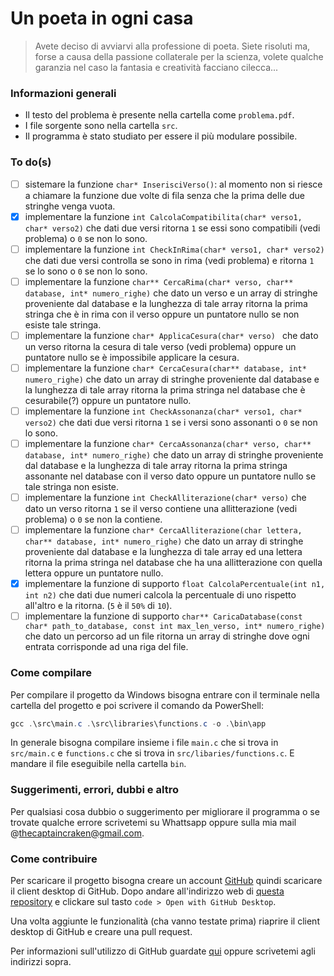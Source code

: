 # Un poeta in ogni casa

> Avete deciso di avviarvi alla professione di poeta. Siete risoluti ma, forse a causa della passione collaterale per la scienza, volete qualche garanzia nel caso la fantasia e creatività facciano cilecca...

### Informazioni generali

- Il testo del problema è presente nella cartella come `problema.pdf`.
- I file sorgente sono nella cartella `src`.
- Il programma è stato studiato per essere il più modulare possibile.

### To do(s)

- [ ] sistemare la funzione `char* InserisciVerso()`: al momento non si riesce a chiamare la funzione due volte di fila senza che la prima delle due stringhe venga vuota.
- [x] implementare la funzione `int CalcolaCompatibilita(char* verso1, char* verso2)` che dati due versi ritorna `1` se essi sono compatibili (vedi problema) o `0` se non lo sono.
- [ ] implementare la funzione `int CheckInRima(char* verso1, char* verso2)` che dati due versi controlla se sono in rima (vedi problema) e ritorna `1` se lo sono o `0` se non lo sono.
- [ ]  implementare la funzione `char** CercaRima(char* verso, char** database, int* numero_righe)` che dato un verso e un array di stringhe proveniente dal database e la lunghezza di tale array ritorna la prima stringa che è in rima con il verso oppure un puntatore nullo se non esiste tale stringa.
- [ ] implementare la funzione `char* ApplicaCesura(char* verso) ` che dato un verso ritorna la cesura di tale verso (vedi problema) oppure un puntatore nullo se è impossibile applicare la cesura.
- [ ] implementare la funzione `char* CercaCesura(char** database, int* numero_righe)` che dato un array di stringhe proveniente dal database e la lunghezza di tale array  ritorna la prima stringa nel database che è cesurabile(?) oppure un puntatore nullo.
- [ ] implementare la funzione `int CheckAssonanza(char* verso1, char* verso2)` che dati due versi ritorna `1` se i versi sono assonanti o `0` se non lo sono.
- [ ] implementare la funzione `char* CercaAssonanza(char* verso, char** database, int* numero_righe)` che dato un array di stringhe proveniente dal database e la lunghezza di tale array ritorna la prima stringa assonante nel database con il verso dato oppure un puntatore nullo se tale stringa non esiste.
- [ ] implementare la funzione `int CheckAlliterazione(char* verso)` che dato un verso ritorna `1` se il verso contiene una allitterazione (vedi problema) o `0` se non la contiene.
- [ ] implementare la funzione `char* CercaAlliterazione(char lettera, char** database, int* numero_righe)` che dato un array di stringhe proveniente dal database e la lunghezza di tale array ed una lettera ritorna la prima stringa nel database che ha una allitterazione con quella lettera oppure un puntatore nullo. 
- [x] implementare la funzione di supporto `float CalcolaPercentuale(int n1, int n2)` che dati due numeri calcola la percentuale di uno rispetto all'altro e la ritorna. (`5` è il `50%` di `10`).
- [ ] implementare la funzione di supporto `char** CaricaDatabase(const char* path_to_database, const int max_len_verso, int* numero_righe)` che dato un percorso ad un file ritorna un array di stringhe dove ogni entrata corrisponde ad una riga del file.

### Come compilare

Per compilare il progetto da Windows bisogna entrare con il terminale nella cartella del progetto e poi scrivere il comando da PowerShell:

```powershell
gcc .\src\main.c .\src\libraries\functions.c -o .\bin\app
```

In generale bisogna compilare insieme i file `main.c` che si trova in `src/main.c` e `functions.c` che si trova in `src/libaries/functions.c`. E mandare il file eseguibile nella cartella `bin`.

### Suggerimenti, errori, dubbi e altro

Per qualsiasi cosa dubbio o suggerimento per migliorare il programma o se trovate qualche errore scrivetemi su Whattsapp oppure sulla mia mail @thecaptaincraken@gmail.com. 

### Come contribuire

Per scaricare il progetto bisogna creare un account [GitHub](https://github.com/) quindi scaricare il client desktop di GitHub. Dopo andare all'indirizzo web di [questa repository](https://github.com/TheCaptainCraken/UnPoetaInOgniCasa) e clickare sul tasto `code > Open with GitHub Desktop`.

Una volta aggiunte le funzionalità (cha vanno testate prima) riaprire il client desktop di GitHub e creare una pull request.

Per informazioni sull'utilizzo di GitHub guardate [qui](https://docs.github.com/en/get-started) oppure scrivetemi agli indirizzi sopra.

